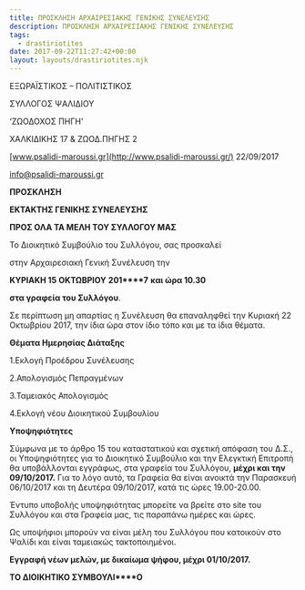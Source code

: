 ```yaml
---
title: ΠΡΟΣΚΛΗΣΗ ΑΡΧΑΙΡΕΣΙΑΚΗΣ ΓΕΝΙΚΗΣ ΣΥΝΕΛΕΥΣΗΣ
description: ΠΡΟΣΚΛΗΣΗ ΑΡΧΑΙΡΕΣΙΑΚΗΣ ΓΕΝΙΚΗΣ ΣΥΝΕΛΕΥΣΗΣ
tags:
  - drastiriotites
date: 2017-09-22T11:27:42+00:00
layout: layouts/drastiriotites.njk
---
```


<!-- excerpt -->
ΕΞΩΡΑΪΣΤΙΚΟΣ – ΠΟΛΙΤΙΣΤΙΚΟΣ

 ΣΥΛΛΟΓΟΣ ΨΑΛΙΔΙΟΥ

 ‘ΖΩΟΔΟΧΟΣ ΠΗΓΗ’

ΧΑΛΚΙΔΙΚΗΣ 17 &amp; ΖΩΟΔ.ΠΗΓΗΣ 2

[www.psalidi-maroussi.gr](http://www.psalidi-maroussi.gr/) 22/09/2017

info@psalidi-maroussi.gr

**ΠΡΟΣΚΛΗΣΗ**

**ΕΚΤΑΚΤΗΣ ΓΕΝΙΚΗΣ ΣΥΝΕΛΕΥΣΗΣ**

 **ΠΡΟΣ ΟΛΑ ΤΑ ΜΕΛΗ ΤΟΥ ΣΥΛΛΟΓΟΥ ΜΑΣ**

 Το Διοικητικό Συμβούλιο του Συλλόγου, σας προσκαλεί

 στην Αρχαιρεσιακή Γενική Συνέλευση την

**ΚΥΡΙΑΚΗ 15** **ΟΚΤΩΒΡΙΟΥ** **201****7** **και ώρα 10.30**

**στα γραφεία του Συλλόγου**.

 Σε περίπτωση μη απαρτίας η Συνέλευση θα επαναληφθεί την Κυριακή 22 Οκτωβρίου 2017, την ίδια ώρα στον ίδιο τόπο και με τα ίδια θέματα.

 **Θέματα Ημερησίας Διάταξης**

 1.Εκλογή Προέδρου Συνέλευσης

 2.Απολογισμός Πεπραγμένων

 3.Ταμειακός Απολογισμός

 4.Εκλογή νέου Διοικητικού Συμβουλίου

 **Υποψηφιότητες**

Σύμφωνα με το άρθρο 15 του καταστατικού και σχετική απόφαση του Δ.Σ., οι Υποψηφιότητες για το Διοικητικό Συμβούλιο και την Ελεγκτική Επιτροπή θα υποβάλλονται εγγράφως, στα γραφεία του Συλλόγου, **μέχρι και την 09/10/2017.** Για το λόγο αυτό, τα Γραφεία θα είναι ανοικτά την Παρασκευή 06/10/2017 και τη Δευτέρα 09/10/2017, κατά τις ώρες 19.00-20.00.

Έντυπο υποβολής υποψηφιότητας μπορείτε να βρείτε στο site του Συλλόγου και στα Γραφεία μας, τις παραπάνω ημέρες και ώρες.

Ως υποψήφιοι μπορούν να είναι μέλη του Συλλόγου που κατοικούν στο Ψαλίδι και είναι ταμειακώς τακτοποιημένοι.

**Εγγραφή νέων μελών, με δικαίωμα ψήφου, μέχρι 01/10/2017.**

 **ΤΟ ΔΙΟΙΚΗΤΙΚΟ ΣΥΜΒΟΥΛΙ****O**
